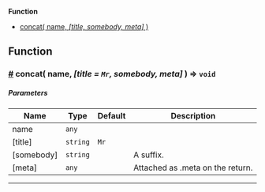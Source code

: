 **Function**

- [concat( name, _\[title, somebody, meta\]_ )](#concat)

## Function

### <a id="concat" href="#concat">#</a> concat( name, _[title = `Mr`, somebody, meta]_ ) ⇒ `void`

##### Parameters

| Name       | Type     | Default | Description                      |
| ---------- | -------- | ------- | -------------------------------- |
| name       | `any`    |         |                                  |
| [title]    | `string` | `Mr`    |                                  |
| [somebody] | `string` |         | A suffix.                        |
| [meta]     | `any`    |         | Attached as .meta on the return. |

---